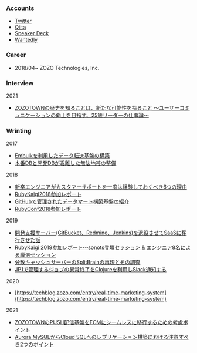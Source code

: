 ### Accounts
- [Twitter](https://twitter.com/katsuyan121)
- [Qiita](https://qiita.com/katsuyan)
- [Speaker Deck](https://speakerdeck.com/katsuyan)
- [Wantedly](https://www.wantedly.com/id/katsuyan)

### Career

- 2018/04~ ZOZO Technologies, Inc.

### Interview
2021
- [ZOZOTOWNの歴史を知ることは、新たな可能性を探ること 〜ユーザーコミュニケーションの向上を目指す、25歳リーダーの仕事論〜](https://technote.zozo.com/n/n8cf690b221c8)

### Wrinting
2017
- [Embulkを利用したデータ転送基盤の構築](https://techblog.zozo.com/entry/embulk_data_transfer)
- [本番DBと開発DBが乖離した無法地帯の整備](https://techblog.zozo.com/entry/refactoring_iqon_db)

2018
- [新卒エンジニアがカスタマーサポートを一度は経験しておくべき6つの理由](https://techblog.zozo.com/entry/customer_support_training_2018)
- [RubyKaigi2018参加レポート](https://techblog.zozo.com/entry/rubykaigi2018)
- [GitHubで管理されたデータマート構築基盤の紹介](https://techblog.zozo.com/entry/datamart_on_github)
- [RubyConf2018参加レポート](https://techblog.zozo.com/entry/ruby_conf2018)

2019
- [開発支援サーバー(GitBucket、Redmine、Jenkins)を退役させてSaaSに移行させた話](https://techblog.zozo.com/entry/change_dev_tools)
- [RubyKaigi 2019参加レポート〜sonots登壇セッション & エンジニア8名による厳選セッション](https://techblog.zozo.com/entry/rubykaigi2019)
- [分散キャッシュサーバーのSplitBrainの再現とその調査](https://techblog.zozo.com/entry/jdg_splitbrain)
- [JP1で管理するジョブの異常終了をClojureを利用しSlack通知する](https://techblog.zozo.com/entry/jp1_to_slack_in_clojure)

2020
- [https://techblog.zozo.com/entry/real-time-marketing-system](https://techblog.zozo.com/entry/real-time-marketing-system)

2021
- [ZOZOTOWNのPUSH配信基盤をFCMにシームレスに移行するための考慮ポイント](https://techblog.zozo.com/entry/migrate-push-notification-to-fcm)
- [Aurora MySQLからCloud SQLへのレプリケーション構築における注意すべき2つのポイント](https://techblog.zozo.com/entry/replicate-from-aurora-mysql-to-cloud-sql)
